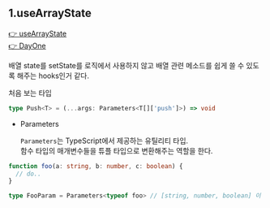 ## 1.useArrayState

[👉 useArrayState](../../../packages/lib/src/hooks/useArrayState.ts)  
[👉 DayOne](../src/components/DayOne.tsx)

배열 state를 setState를 로직에서 사용하지 않고 배열 관련 메소드를 쉽게 쓸 수 있도록 해주는 hooks인거 같다.

처음 보는 타입

```ts
type Push<T> = (...args: Parameters<T[]['push']>) => void
```

- Parameters

  `Parameters`는 TypeScript에서 제공하는 유틸리티 타입.  
  함수 타입의 매개변수들을 튜플 타입으로 변환해주는 역할을 한다.

```ts
function foo(a: string, b: number, c: boolean) {
  // do..
}

type FooParam = Parameters<typeof foo> // [string, number, boolean] 이 된다
```
